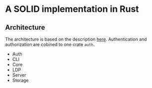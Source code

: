 # A SOLID implementation in Rust

## Architecture
The architecture is based on the description [here](https://rubenverborgh.github.io/solid-server-architecture/solid-architecture-v1-3-0.pdf). 
Authentication and authorization are cobined to one crate `auth`.

- Auth
- CLI
- Core
- LDP
- Server
- Storage
